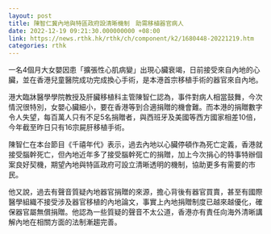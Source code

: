 ```yaml
---
layout: post
title: 陳智仁冀內地與特區政府設清晰機制　助需移植器官病人
date: 2022-12-19 09:21:30.000000000 +08:00
link: https://news.rthk.hk/rthk/ch/component/k2/1680448-20221219.htm
categories: rthk
---
```


一名4個月大女嬰因患「擴張性心肌病變」出現心臟衰竭，日前接受來自內地的心臟，並在香港兒童醫院成功完成換心手術，是本港首宗移植手術的器官來自內地。

港大臨牀醫學學院教授及肝臟移植科主管陳智仁認為，事件對病人相當鼓舞，今次情況很特別，女嬰心臟細小，要在香港等到合適捐贈的機會難。而本港的捐贈數字令人失望，每百萬人只有不足5名捐贈者，與西班牙及美國等西方國家相差10倍，今年截至昨日只有16宗屍肝移植手術。

陳智仁在本台節目《千禧年代》表示，過去內地以心臟停頓作為死亡定義，香港就接受腦幹死亡，但內地近年多了接受腦幹死亡的捐贈，加上今次捐心的特事特辦個案良好契機，期望內地與特區政府可設立清晰透明的機制，協助更多有需要的市民。

他又說，過去有聲音質疑內地器官捐贈的來源，擔心背後有器官買賣，甚至有國際醫學組織不接受涉及器官移植的內地論文，事實上內地捐贈制度已越來越優化，確保器官屬無償捐贈。他認為一些質疑的聲音不太公道，香港亦有責任向海外清晰講解內地在相關方面的法制漸趨完善。
